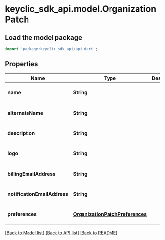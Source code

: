 # keyclic_sdk_api.model.OrganizationPatch

## Load the model package
```dart
import 'package:keyclic_sdk_api/api.dart';
```

## Properties
Name | Type | Description | Notes
------------ | ------------- | ------------- | -------------
**name** | **String** |  | [optional] [default to null]
**alternateName** | **String** |  | [optional] [default to null]
**description** | **String** |  | [optional] [default to null]
**logo** | **String** |  | [optional] [default to null]
**billingEmailAddress** | **String** |  | [optional] [default to null]
**notificationEmailAddress** | **String** |  | [optional] [default to null]
**preferences** | [**OrganizationPatchPreferences**](OrganizationPatchPreferences.md) |  | [optional] [default to null]

[[Back to Model list]](../README.md#documentation-for-models) [[Back to API list]](../README.md#documentation-for-api-endpoints) [[Back to README]](../README.md)


